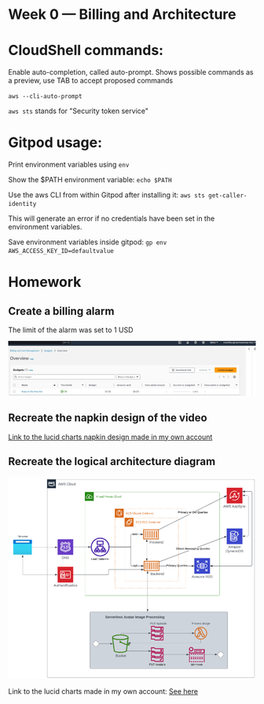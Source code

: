 # Week 0 — Billing and Architecture
# CloudShell commands:

Enable auto-completion, called auto-prompt. Shows possible commands as a preview, use TAB to accept proposed commands

`aws --cli-auto-prompt`

`aws sts` stands for "Security token service"

# Gitpod usage:

Print environment variables using `env`

Show the $PATH environment variable: `echo $PATH`

Use the aws CLI from within Gitpod after installing it: `aws sts get-caller-identity`

This will generate an error if no credentials have been set in the environment variables.

Save environment variables inside gitpod: `gp env AWS_ACCESS_KEY_ID=defaultvalue`

# Homework

## Create a billing alarm
The limit of the alarm was set to 1 USD

![My own budget set up](assets/budget.png)

## Recreate the napkin design of the video
[Link to the lucid charts napkin design made in my own account](https://lucid.app/lucidchart/5c707b25-8861-43e8-9741-636f2f4ca933/edit?viewport_loc=124%2C40%2C1817%2C1185%2C0_0&invitationId=inv_1eeefb0d-0f4f-43d7-9526-28d77f1688c3)

## Recreate the logical architecture diagram
![My own recreated logical architecture diagram](assets/logical-architecture-recreation-diagram.png)

Link to the lucid charts made in my own account:
[See here](https://lucid.app/lucidchart/4090bf4d-0a46-434b-b151-7833e2c0bb16/edit?viewport_loc=-576%2C85%2C3051%2C1456%2C0_0&invitationId=inv_db92fecd-dc38-4d88-b614-b11766b2b1bd)
